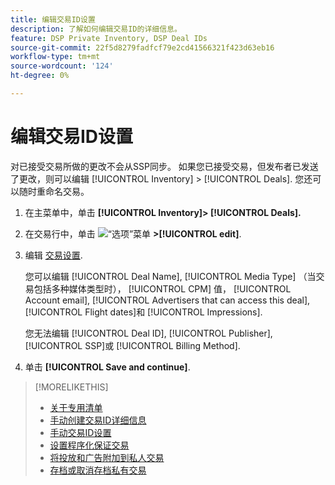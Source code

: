 ```yaml
---
title: 编辑交易ID设置
description: 了解如何编辑交易ID的详细信息。
feature: DSP Private Inventory, DSP Deal IDs
source-git-commit: 22f5d8279fadfcf79e2cd41566321f423d63eb16
workflow-type: tm+mt
source-wordcount: '124'
ht-degree: 0%

---
```


# 编辑交易ID设置

对已接受交易所做的更改不会从SSP同步。 如果您已接受交易，但发布者已发送了更改，则可以编辑 [!UICONTROL Inventory] > [!UICONTROL Deals]. 您还可以随时重命名交易。

1. 在主菜单中，单击 **[!UICONTROL Inventory]> [!UICONTROL Deals].**

1. 在交易行中，单击  ![“选项”菜单](/help/dsp/assets/options-menu.png) **>[!UICONTROL edit]**.

1. 编辑 [交易设置](deal-id-settings.md).

   您可以编辑 [!UICONTROL Deal Name], [!UICONTROL Media Type] （当交易包括多种媒体类型时）， [!UICONTROL CPM] 值， [!UICONTROL Account email], [!UICONTROL Advertisers that can access this deal], [!UICONTROL Flight dates]和 [!UICONTROL Impressions].

   您无法编辑 [!UICONTROL Deal ID], [!UICONTROL Publisher], [!UICONTROL SSP]或 [!UICONTROL Billing Method].

1. 单击 **[!UICONTROL Save and continue]**.

>[!MORELIKETHIS]
>
>* [关于专用清单](private-inventory-about.md)
>* [手动创建交易ID详细信息](deal-id-create.md)
>* [手动交易ID设置](deal-id-settings.md)
>* [设置程序化保证交易](programmatic-guaranteed-set-up.md)
>* [将投放和广告附加到私人交易](/help/dsp/inventory/deal-id-attach-placements.md)
>* [存档或取消存档私有交易](/help/dsp/inventory/private-deal-archive-unarchive.md)

